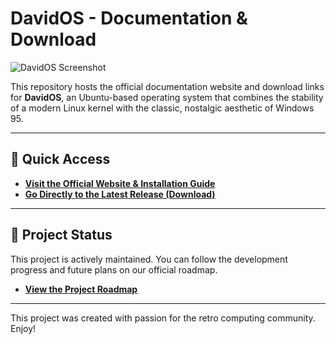 # DavidOS - Documentation & Download

![DavidOS Screenshot](https://raw.githubusercontent.com/David-dev-web/David-dev-web/main/DavidOS-Screenshot.png )

This repository hosts the official documentation website and download links for **DavidOS**, an Ubuntu-based operating system that combines the stability of a modern Linux kernel with the classic, nostalgic aesthetic of Windows 95.

---

## 🚀 Quick Access

*   **[Visit the Official Website & Installation Guide](https://david-dev-web.github.io/davidOS-docs/ )**
*   **[Go Directly to the Latest Release (Download)](https://github.com/David-dev-web/davidOS-docs/releases/latest )**

---

## 🎯 Project Status

This project is actively maintained. You can follow the development progress and future plans on our official roadmap.

*   **[View the Project Roadmap](https://david-dev-web.github.io/davidos-docs/#-davidos-roadmap )**

---

This project was created with passion for the retro computing community. Enjoy!
